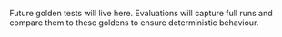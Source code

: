 Future golden tests will live here. Evaluations will capture full runs and
compare them to these goldens to ensure deterministic behaviour.
